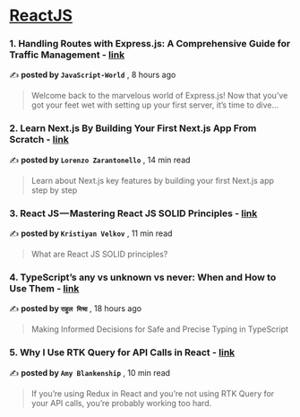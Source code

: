 
<h1><a href=https://medium.com/tag/reactjs/recommended target="_blank" rel="noopener noreferrer">ReactJS</a></h1>
<h3>1. Handling Routes with Express.js: A Comprehensive Guide for Traffic Management - <a href=https://medium.com/@JavaScript-World/handling-routes-with-express-js-a-comprehensive-guide-for-traffic-management-f54f16256525?source=tag_recommended_feed---------0-84----------reactjs----------06a28782_9402_42df_9a52_5cd9a3101b8f------- target="_blank" rel="noopener noreferrer">link</a></h3>

✍️ **posted by `JavaScript-World`** <date> , 8 hours ago</date>

<blockquote>Welcome back to the marvelous world of Express.js! Now that you’ve got your feet wet with setting up your first server, it’s time to dive…</blockquote>

<h3>2. Learn Next.js By Building Your First Next.js App From Scratch - <a href=https://medium.com/gitconnected/learn-next-js-by-building-your-first-next-js-app-from-scratch-8ec7cc93a9cb?source=tag_recommended_feed---------1-107----------reactjs----------06a28782_9402_42df_9a52_5cd9a3101b8f------- target="_blank" rel="noopener noreferrer">link</a></h3>

✍️ **posted by `Lorenzo Zarantonello`** <date> , 14 min read</date>

<blockquote>Learn about Next.js key features by building your first Next.js app step by step</blockquote>

<h3>3. React JS — Mastering React JS SOLID Principles - <a href=https://medium.com/stackademic/react-js-mastering-react-js-solid-principles-dfb48d03e565?source=tag_recommended_feed---------2-85----------reactjs----------06a28782_9402_42df_9a52_5cd9a3101b8f------- target="_blank" rel="noopener noreferrer">link</a></h3>

✍️ **posted by `Kristiyan Velkov`** <date> , 11 min read</date>

<blockquote>What are React JS SOLID principles?</blockquote>

<h3>4. TypeScript’s any vs unknown vs never: When and How to Use Them - <a href=https://medium.com/@rahuulmiishra/typescripts-any-vs-unknown-vs-never-when-and-how-to-use-them-35d81ea57c01?source=tag_recommended_feed---------3-84----------reactjs----------06a28782_9402_42df_9a52_5cd9a3101b8f------- target="_blank" rel="noopener noreferrer">link</a></h3>

✍️ **posted by `राहुल मिश्रा`** <date> , 18 hours ago</date>

<blockquote>Making Informed Decisions for Safe and Precise Typing in TypeScript</blockquote>

<h3>5. Why I Use RTK Query for API Calls in React - <a href=https://medium.com/codex/why-i-use-rtk-query-for-api-calls-in-react-fee9e2a4538?source=tag_recommended_feed---------4-107----------reactjs----------06a28782_9402_42df_9a52_5cd9a3101b8f------- target="_blank" rel="noopener noreferrer">link</a></h3>

✍️ **posted by `Amy Blankenship`** <date> , 10 min read</date>

<blockquote>If you’re using Redux in React and you’re not using RTK Query for your API calls, you’re probably working too hard.</blockquote>

